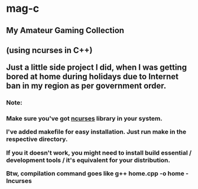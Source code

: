 # mag-c
<h2>My Amateur Gaming Collection<h2> (using ncurses in C++)

Just a little side project I did, when I was getting bored at home during holidays due to Internet ban in my region as per government order. 

<h3>Note:<h3> Make sure you've got <a href="https://invisible-island.net/ncurses/announce.html">ncurses</a> library in your system.

I've added makefile for easy installation.
Just run 
<addr> make
in the respective directory.

If you it doesn't work, you might need to install build essential / development tools / it's equivalent for your distribution.

Btw, compilation command goes like
<addr> g++ home.cpp -o home -lncurses
